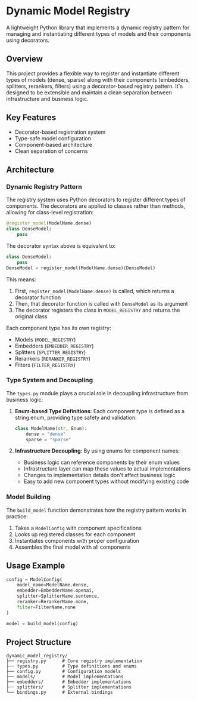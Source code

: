 # Dynamic Model Registry

A lightweight Python library that implements a dynamic registry pattern for managing and instantiating different types of models and their components using decorators.

## Overview

This project provides a flexible way to register and instantiate different types of models (dense, sparse) along with their components (embedders, splitters, rerankers, filters) using a decorator-based registry pattern. It's designed to be extensible and maintain a clean separation between infrastructure and business logic.

## Key Features

- Decorator-based registration system
- Type-safe model configuration
- Component-based architecture
- Clean separation of concerns

## Architecture

### Dynamic Registry Pattern

The registry system uses Python decorators to register different types of components. The decorators are applied to classes rather than methods, allowing for class-level registration:

```python
@register_model(ModelName.dense)
class DenseModel:
    pass
```

The decorator syntax above is equivalent to:
```python
class DenseModel:
    pass
DenseModel = register_model(ModelName.dense)(DenseModel)
```

This means:
1. First, `register_model(ModelName.dense)` is called, which returns a decorator function
2. Then, that decorator function is called with `DenseModel` as its argument
3. The decorator registers the class in `MODEL_REGISTRY` and returns the original class

Each component type has its own registry:
- Models (`MODEL_REGISTRY`)
- Embedders (`EMBEDDER_REGISTRY`)
- Splitters (`SPLITTER_REGISTRY`)
- Rerankers (`RERANKER_REGISTRY`)
- Filters (`FILTER_REGISTRY`)

### Type System and Decoupling

The `types.py` module plays a crucial role in decoupling infrastructure from business logic:

1. **Enum-based Type Definitions**: Each component type is defined as a string enum, providing type safety and validation:
   ```python
   class ModelName(str, Enum):
       dense = "dense"
       sparse = "sparse"
   ```

2. **Infrastructure Decoupling**: By using enums for component names:
   - Business logic can reference components by their enum values
   - Infrastructure layer can map these values to actual implementations
   - Changes to implementation details don't affect business logic
   - Easy to add new component types without modifying existing code

### Model Building

The `build_model` function demonstrates how the registry pattern works in practice:

1. Takes a `ModelConfig` with component specifications
2. Looks up registered classes for each component
3. Instantiates components with proper configuration
4. Assembles the final model with all components

## Usage Example

```python
config = ModelConfig(
    model_name=ModelName.dense,
    embedder=EmbedderName.openai,
    splitter=SplitterName.sentence,
    reranker=RerankerName.none,
    filter=FilterName.none
)

model = build_model(config)
```

## Project Structure

```
dynamic_model_registry/
├── registry.py      # Core registry implementation
├── types.py         # Type definitions and enums
├── config.py        # Configuration models
├── models/          # Model implementations
├── embedders/       # Embedder implementations
├── splitters/       # Splitter implementations
└── bindings.py      # External bindings
```
